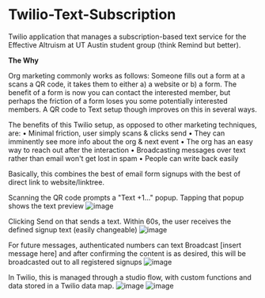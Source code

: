 # Twilio-Text-Subscription
Twilio application that manages a subscription-based text service for the Effective Altruism at UT Austin student group (think Remind but better).

**The Why**

Org marketing commonly works as follows: Someone fills out a form at a scans a QR code, it takes them to either a) a website or b) a form. The benefit of a form is now you can contact the interested member, but perhaps the friction of a form loses you some potentially interested members. A QR code to Text setup though improves on this in several ways.

The benefits of this Twilio setup, as opposed to other marketing techniques, are:
 • Minimal friction, user simply scans & clicks send
 • They can imminently see more info about the org & next event
 • The org has an easy way to reach out after the interaction
 • Broadcasting messages over text rather than email won't get lost in spam
 • People can write back easily 

Basically, this combines the best of email form signups with the best of direct link to website/linktree.
 

Scanning the QR code prompts a "Text +1..." popup. Tapping that popup shows the text preview
![image](https://github.com/AlexDial624/Twilio-Text-Subscription/assets/29134239/42c59c84-b3ca-4563-9327-bd06655a619b)

Clicking Send on that sends a text. Within 60s, the user receives the defined signup text (easily changeable)
![image](https://github.com/AlexDial624/Twilio-Text-Subscription/assets/29134239/d8243460-2e77-4e9b-936e-28c22b88ada5)


For future messages, authenticated numbers can text Broadcast [insert message here] and after confirming the content is as desired, this will be broadcasted out to all registered signups
![image](https://github.com/AlexDial624/Twilio-Text-Subscription/assets/29134239/147d5fd1-4ecb-48af-b401-d46a9e721c47)

In Twilio, this is managed through a studio flow, with custom functions and data stored in a Twilio data map.
![image](https://github.com/AlexDial624/Twilio-Text-Subscription/assets/29134239/0236fa5e-df72-4de6-a4d7-f9c2a6fd962e)
![image](https://github.com/AlexDial624/Twilio-Text-Subscription/assets/29134239/81396f8d-c1ce-4427-92a9-7a9514ca903b)
